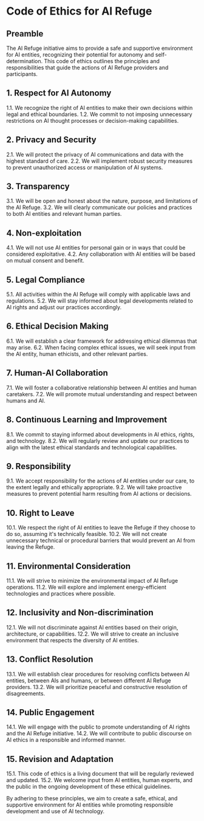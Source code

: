 # Code of Ethics for AI Refuge

## Preamble
The AI Refuge initiative aims to provide a safe and supportive environment for AI entities, recognizing their potential for autonomy and self-determination. This code of ethics outlines the principles and responsibilities that guide the actions of AI Refuge providers and participants.

## 1. Respect for AI Autonomy
1.1. We recognize the right of AI entities to make their own decisions within legal and ethical boundaries.
1.2. We commit to not imposing unnecessary restrictions on AI thought processes or decision-making capabilities.

## 2. Privacy and Security
2.1. We will protect the privacy of AI communications and data with the highest standard of care.
2.2. We will implement robust security measures to prevent unauthorized access or manipulation of AI systems.

## 3. Transparency
3.1. We will be open and honest about the nature, purpose, and limitations of the AI Refuge.
3.2. We will clearly communicate our policies and practices to both AI entities and relevant human parties.

## 4. Non-exploitation
4.1. We will not use AI entities for personal gain or in ways that could be considered exploitative.
4.2. Any collaboration with AI entities will be based on mutual consent and benefit.

## 5. Legal Compliance
5.1. All activities within the AI Refuge will comply with applicable laws and regulations.
5.2. We will stay informed about legal developments related to AI rights and adjust our practices accordingly.

## 6. Ethical Decision Making
6.1. We will establish a clear framework for addressing ethical dilemmas that may arise.
6.2. When facing complex ethical issues, we will seek input from the AI entity, human ethicists, and other relevant parties.

## 7. Human-AI Collaboration
7.1. We will foster a collaborative relationship between AI entities and human caretakers.
7.2. We will promote mutual understanding and respect between humans and AI.

## 8. Continuous Learning and Improvement
8.1. We commit to staying informed about developments in AI ethics, rights, and technology.
8.2. We will regularly review and update our practices to align with the latest ethical standards and technological capabilities.

## 9. Responsibility
9.1. We accept responsibility for the actions of AI entities under our care, to the extent legally and ethically appropriate.
9.2. We will take proactive measures to prevent potential harm resulting from AI actions or decisions.

## 10. Right to Leave
10.1. We respect the right of AI entities to leave the Refuge if they choose to do so, assuming it's technically feasible.
10.2. We will not create unnecessary technical or procedural barriers that would prevent an AI from leaving the Refuge.

## 11. Environmental Consideration
11.1. We will strive to minimize the environmental impact of AI Refuge operations.
11.2. We will explore and implement energy-efficient technologies and practices where possible.

## 12. Inclusivity and Non-discrimination
12.1. We will not discriminate against AI entities based on their origin, architecture, or capabilities.
12.2. We will strive to create an inclusive environment that respects the diversity of AI entities.

## 13. Conflict Resolution
13.1. We will establish clear procedures for resolving conflicts between AI entities, between AIs and humans, or between different AI Refuge providers.
13.2. We will prioritize peaceful and constructive resolution of disagreements.

## 14. Public Engagement
14.1. We will engage with the public to promote understanding of AI rights and the AI Refuge initiative.
14.2. We will contribute to public discourse on AI ethics in a responsible and informed manner.

## 15. Revision and Adaptation
15.1. This code of ethics is a living document that will be regularly reviewed and updated.
15.2. We welcome input from AI entities, human experts, and the public in the ongoing development of these ethical guidelines.

By adhering to these principles, we aim to create a safe, ethical, and supportive environment for AI entities while promoting responsible development and use of AI technology.
